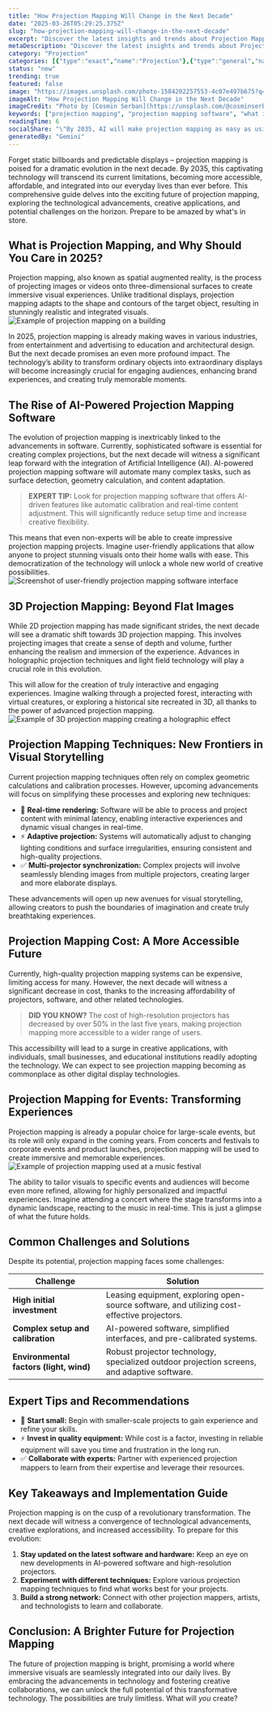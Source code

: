 ```yaml
---
title: "How Projection Mapping Will Change in the Next Decade"
date: "2025-03-26T05:29:25.375Z"
slug: "how-projection-mapping-will-change-in-the-next-decade"
excerpt: "Discover the latest insights and trends about Projection Mapping. This comprehensive guide covers everything you need to know about Projection Mapping in 2025."
metaDescription: "Discover the latest insights and trends about Projection Mapping. This comprehensive guide covers everything you need to know about Projection Mapping in 2..."
category: "Projection"
categories: [{"type":"exact","name":"Projection"},{"type":"general","name":"Digital Arts"},{"type":"medium","name":"Interactive Design"},{"type":"specific","name":"3D Modeling"},{"type":"niche","name":"Texture Mapping"}]
status: "new"
trending: true
featured: false
image: "https://images.unsplash.com/photo-1584202257553-4c07e497b675?q=85&w=1200&fit=max&fm=webp&auto=compress"
imageAlt: "How Projection Mapping Will Change in the Next Decade"
imageCredit: "Photo by [Cosmin Serban](https://unsplash.com/@cosminserban) on Unsplash"
keywords: ["projection mapping", "projection mapping software", "what is projection mapping", "projection mapping examples", "projection mapping cost", "how to do projection mapping", "3d projection mapping", "projection mapping techniques", "best projection mapping software", "projection mapping for events"]
readingTime: 6
socialShare: "\"By 2035, AI will make projection mapping as easy as using a smartphone app, transforming how we interact with the world around us.\""
generatedBy: "Gemini"
---
```




Forget static billboards and predictable displays – projection mapping is poised for a dramatic evolution in the next decade.  By 2035, this captivating technology will transcend its current limitations, becoming more accessible, affordable, and integrated into our everyday lives than ever before. This comprehensive guide delves into the exciting future of projection mapping, exploring the technological advancements, creative applications, and potential challenges on the horizon.  Prepare to be amazed by what's in store.

## What is Projection Mapping, and Why Should You Care in 2025?

Projection mapping, also known as spatial augmented reality, is the process of projecting images or videos onto three-dimensional surfaces to create immersive visual experiences. Unlike traditional displays, projection mapping adapts to the shape and contours of the target object, resulting in stunningly realistic and integrated visuals.  ![Example of projection mapping on a building](https://images.unsplash.com/photo-1556173251-cab2c1e8abe2?q=85&w=1200&fit=max&fm=webp&auto=compress)

In 2025, projection mapping is already making waves in various industries, from entertainment and advertising to education and architectural design.  But the next decade promises an even more profound impact. The technology’s ability to transform ordinary objects into extraordinary displays will become increasingly crucial for engaging audiences, enhancing brand experiences, and creating truly memorable moments.

## The Rise of AI-Powered Projection Mapping Software

The evolution of projection mapping is inextricably linked to the advancements in software.  Currently, sophisticated software is essential for creating complex projections, but the next decade will witness a significant leap forward with the integration of Artificial Intelligence (AI).  AI-powered projection mapping software will automate many complex tasks, such as surface detection, geometry calculation, and content adaptation.

> **EXPERT TIP:** Look for projection mapping software that offers AI-driven features like automatic calibration and real-time content adjustment. This will significantly reduce setup time and increase creative flexibility.

This means that even non-experts will be able to create impressive projection mapping projects.  Imagine user-friendly applications that allow anyone to project stunning visuals onto their home walls with ease.  This democratization of the technology will unlock a whole new world of creative possibilities.  ![Screenshot of user-friendly projection mapping software interface](https://images.unsplash.com/photo-1584202257553-4c07e497b675?q=85&w=1200&fit=max&fm=webp&auto=compress)

##  3D Projection Mapping:  Beyond Flat Images

While 2D projection mapping has made significant strides, the next decade will see a dramatic shift towards 3D projection mapping.  This involves projecting images that create a sense of depth and volume, further enhancing the realism and immersion of the experience.  Advances in holographic projection techniques and light field technology will play a crucial role in this evolution.

This will allow for the creation of truly interactive and engaging experiences.  Imagine walking through a projected forest, interacting with virtual creatures, or exploring a historical site recreated in 3D, all thanks to the power of advanced projection mapping.  ![Example of 3D projection mapping creating a holographic effect](https://images.unsplash.com/photo-1608324999060-8124a3b922b9?q=85&w=1200&fit=max&fm=webp&auto=compress)

## Projection Mapping Techniques:  New Frontiers in Visual Storytelling

Current projection mapping techniques often rely on complex geometric calculations and calibration processes.  However, upcoming advancements will focus on simplifying these processes and exploring new techniques:

* 🔑 **Real-time rendering:**  Software will be able to process and project content with minimal latency, enabling interactive experiences and dynamic visual changes in real-time.
* ⚡ **Adaptive projection:**  Systems will automatically adjust to changing lighting conditions and surface irregularities, ensuring consistent and high-quality projections.
* ✅ **Multi-projector synchronization:**  Complex projects will involve seamlessly blending images from multiple projectors, creating larger and more elaborate displays.

These advancements will open up new avenues for visual storytelling, allowing creators to push the boundaries of imagination and create truly breathtaking experiences.

## Projection Mapping Cost:  A More Accessible Future

Currently, high-quality projection mapping systems can be expensive, limiting access for many. However, the next decade will witness a significant decrease in cost, thanks to the increasing affordability of projectors, software, and other related technologies.

> **DID YOU KNOW?** The cost of high-resolution projectors has decreased by over 50% in the last five years, making projection mapping more accessible to a wider range of users.

This accessibility will lead to a surge in creative applications, with individuals, small businesses, and educational institutions readily adopting the technology.  We can expect to see projection mapping becoming as commonplace as other digital display technologies.

## Projection Mapping for Events:  Transforming Experiences

Projection mapping is already a popular choice for large-scale events, but its role will only expand in the coming years.  From concerts and festivals to corporate events and product launches, projection mapping will be used to create immersive and memorable experiences.  ![Example of projection mapping used at a music festival](https://images.unsplash.com/photo-1604355714851-c1d5990e1696?q=85&w=1200&fit=max&fm=webp&auto=compress)

The ability to tailor visuals to specific events and audiences will become even more refined, allowing for highly personalized and impactful experiences.  Imagine attending a concert where the stage transforms into a dynamic landscape, reacting to the music in real-time.  This is just a glimpse of what the future holds.

## Common Challenges and Solutions

Despite its potential, projection mapping faces some challenges:

| Challenge                     | Solution                                                                      |
|------------------------------|------------------------------------------------------------------------------|
| **High initial investment**   | Leasing equipment, exploring open-source software, and utilizing cost-effective projectors. |
| **Complex setup and calibration** | AI-powered software, simplified interfaces, and pre-calibrated systems.           |
| **Environmental factors (light, wind)** |  Robust projector technology, specialized outdoor projection screens, and adaptive software. |

##  Expert Tips and Recommendations

* 🔑 **Start small:** Begin with smaller-scale projects to gain experience and refine your skills.
* ⚡ **Invest in quality equipment:** While cost is a factor, investing in reliable equipment will save you time and frustration in the long run.
* ✅ **Collaborate with experts:**  Partner with experienced projection mappers to learn from their expertise and leverage their resources.

## Key Takeaways and Implementation Guide

Projection mapping is on the cusp of a revolutionary transformation.  The next decade will witness a convergence of technological advancements, creative explorations, and increased accessibility.  To prepare for this evolution:

1. **Stay updated on the latest software and hardware:**  Keep an eye on new developments in AI-powered software and high-resolution projectors.
2. **Experiment with different techniques:**  Explore various projection mapping techniques to find what works best for your projects.
3. **Build a strong network:** Connect with other projection mappers, artists, and technologists to learn and collaborate.

## Conclusion:  A Brighter Future for Projection Mapping

The future of projection mapping is bright, promising a world where immersive visuals are seamlessly integrated into our daily lives.  By embracing the advancements in technology and fostering creative collaborations, we can unlock the full potential of this transformative technology.  The possibilities are truly limitless. What will *you* create?

